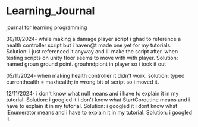 # Learning_Journal
journal for learning programming 

30/10/2024- 
while making a damage player script i ghad to reference a health controller script but i haven@t made one yet for my tutorials. Solution: i just referenced it anyway and ill make the script after.
when testing scripts on unity floor seems to move with with player. Solution: named groun ground point. grouhndpiont in player so i took it out

05/11/2024-
when making health controller it didn't work. solution: typed currenthealth = maxhealth; in wrong bit of script so i moved it.

12/11/2024-
i don't know what null means and i have to explain it in my tutorial. Solution: i googled it
i don't know what StartCoroutine means and i have to explain it in my tutorial. Solution: i googled it 
i dont know what IEnumerator means and i have to explain it in my tutorial. Solution: i googled it


